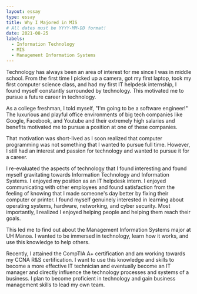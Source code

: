 ```yaml
---
layout: essay
type: essay
title: Why I Majored in MIS
# All dates must be YYYY-MM-DD format!
date: 2021-08-25
labels:
  - Information Technology
  - MIS
  - Management Information Systems
---
```


Technology has always been an area of interest for me since I was in middle school. From the first time I picked up a camera, got my first laptop, took my first computer science class, and had my first IT helpdesk internship, I found myself constantly surrounded by technology. This motivated me to pursue a future career in technology. 

 As a college freshman, I told myself, "I'm going to be a software engineer!" The luxurious and playful office environments of big tech companies like Google, Facebook, and Youtube and their extremely high salaries and benefits motivated me to pursue a position at one of these companies. 

That motivation was short-lived as I soon realized that computer programming was not something that I wanted to pursue full time. However, I still had an interest and passion for technology and wanted to pursue it for a career.

I re-evaluated the aspects of technology that I found interesting and found myself gravitating towards Information Technology and Information Systems. I enjoyed my position as an IT helpdesk intern. I enjoyed communicating with other employees and found satisfaction from the feeling of knowing that I made someone's day better by fixing their computer or printer. I found myself genuinely interested in learning about operating systems, hardware, networking, and cyber security. Most importantly, I realized I enjoyed helping people and helping them reach their goals.  

This led me to find out about the Management Information Systems major at UH Manoa. I wanted to be immersed in technology, learn how it works, and use this knowledge to help others.  

Recently, I attained the CompTIA A+ certification and am working towards my CCNA R&S certification. I want to use this knowledge and skills to become a more effective IT technician and eventually become an IT manager and directly influence the technology processes and systems of a business. I plan to become proficient in technology and gain business management skills to lead my own team. 

